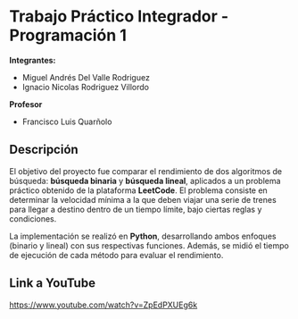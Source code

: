 # Trabajo Práctico Integrador - Programación 1

**Integrantes:**  
- Miguel Andrés Del Valle Rodriguez  
- Ignacio Nicolas Rodriguez Villordo

**Profesor**
- Francisco Luis Quarñolo

## Descripción

El objetivo del proyecto fue comparar el rendimiento de dos algoritmos de búsqueda: **búsqueda binaria** y **búsqueda lineal**, aplicados a un problema práctico obtenido de la plataforma **LeetCode**. El problema consiste en determinar la velocidad mínima a la que deben viajar una serie de trenes para llegar a destino dentro de un tiempo límite, bajo ciertas reglas y condiciones.

La implementación se realizó en **Python**, desarrollando ambos enfoques (binario y lineal) con sus respectivas funciones. Además, se midió el tiempo de ejecución de cada método para evaluar el rendimiento.

## Link a YouTube
https://www.youtube.com/watch?v=ZpEdPXUEg6k
